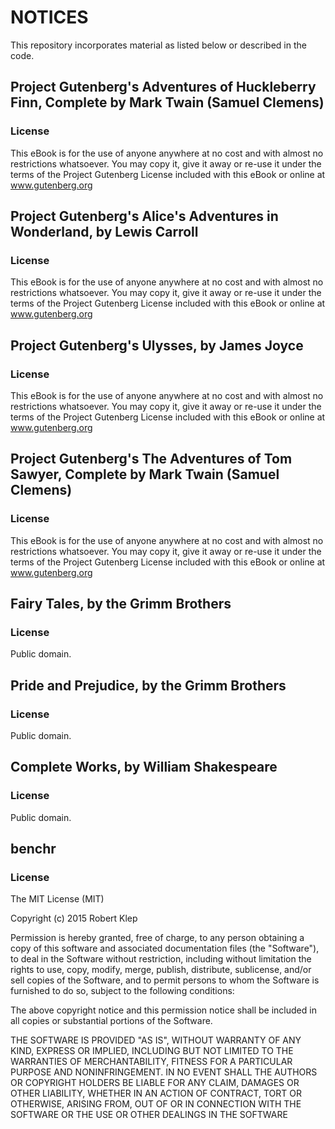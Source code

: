 # NOTICES

This repository incorporates material as listed below or described in the code.

## Project Gutenberg's Adventures of Huckleberry Finn, Complete by Mark Twain (Samuel Clemens)

### License

This eBook is for the use of anyone anywhere at no cost and with
almost no restrictions whatsoever. You may copy it, give it away or
re-use it under the terms of the Project Gutenberg License included
with this eBook or online at www.gutenberg.org

## Project Gutenberg's Alice's Adventures in Wonderland, by Lewis Carroll

### License

This eBook is for the use of anyone anywhere at no cost and with
almost no restrictions whatsoever. You may copy it, give it away or
re-use it under the terms of the Project Gutenberg License included
with this eBook or online at www.gutenberg.org

## Project Gutenberg's Ulysses, by James Joyce

### License

This eBook is for the use of anyone anywhere at no cost and with
almost no restrictions whatsoever. You may copy it, give it away or
re-use it under the terms of the Project Gutenberg License included
with this eBook or online at www.gutenberg.org

## Project Gutenberg's The Adventures of Tom Sawyer, Complete by Mark Twain (Samuel Clemens)

### License

This eBook is for the use of anyone anywhere at no cost and with
almost no restrictions whatsoever. You may copy it, give it away or
re-use it under the terms of the Project Gutenberg License included
with this eBook or online at www.gutenberg.org

## Fairy Tales, by the Grimm Brothers

### License

Public domain.

## Pride and Prejudice, by the Grimm Brothers

### License

Public domain.

## Complete Works, by William Shakespeare

### License

Public domain.

## benchr

### License

The MIT License (MIT)

Copyright (c) 2015 Robert Klep

Permission is hereby granted, free of charge, to any person obtaining a copy of this software and associated documentation files (the "Software"), to deal in the Software without restriction, including without limitation the rights to use, copy, modify, merge, publish, distribute, sublicense, and/or sell copies of the Software, and to permit persons to whom the Software is furnished to do so, subject to the following conditions:

The above copyright notice and this permission notice shall be included in all copies or substantial portions of the Software.

THE SOFTWARE IS PROVIDED "AS IS", WITHOUT WARRANTY OF ANY KIND, EXPRESS OR IMPLIED, INCLUDING BUT NOT LIMITED TO THE WARRANTIES OF MERCHANTABILITY, FITNESS FOR A PARTICULAR PURPOSE AND NONINFRINGEMENT. IN NO EVENT SHALL THE AUTHORS OR COPYRIGHT HOLDERS BE LIABLE FOR ANY CLAIM, DAMAGES OR OTHER LIABILITY, WHETHER IN AN ACTION OF CONTRACT, TORT OR OTHERWISE, ARISING FROM, OUT OF OR IN CONNECTION WITH THE SOFTWARE OR THE USE OR OTHER DEALINGS IN THE SOFTWARE
